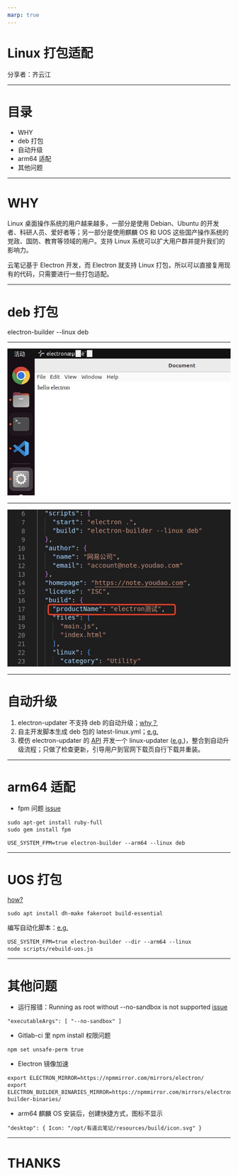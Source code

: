 ```yaml
---
marp: true
---
```


# Linux 打包适配

分享者：齐云江

---

# 目录

- WHY
- deb 打包
- 自动升级
- arm64 适配
- 其他问题

---

# WHY

Linux 桌面操作系统的用户越来越多，一部分是使用 Debian、Ubuntu 的开发者、科研人员、爱好者等；另一部分是使用麒麟 OS 和 UOS 这些国产操作系统的党政、国防、教育等领域的用户。支持 Linux 系统可以扩大用户群并提升我们的影响力。

云笔记基于 Electron 开发，而 Electron 就支持 Linux 打包，所以可以直接复用现有的代码，只需要进行一些打包适配。

---

# deb 打包

electron-builder --linux deb

---

![](./title-icon.jpg)

---

![](./title-icon-code.jpg)

---

# 自动升级

1. electron-updater 不支持 deb 的自动升级；[why？](https://stackoverflow.com/a/38137655)
2. 自主开发脚本生成 deb 包的 latest-linux.yml；[e.g.](https://g.hz.netease.com/cowork/web/ynote/ynote-desktop/-/blob/develop/scripts/updateinfo-deb.js)
3. 模仿 electron-updater 的 [API](https://github.com/electron-userland/electron-builder/blob/master/packages/electron-updater/src/AppUpdater.ts#L33) 开发一个 linux-updater ([e.g.](https://g.hz.netease.com/cowork/web/ynote/ynote-desktop/-/blob/develop/src/shared/linux-updater.ts))，整合到自动升级流程；只做了检查更新，引导用户到官网下载页自行下载并重装。

---

# arm64 适配

- fpm 问题 [issue](https://github.com/electron-userland/electron-builder/issues/5154)

```
sudo apt-get install ruby-full
sudo gem install fpm
```

```
USE_SYSTEM_FPM=true electron-builder --arm64 --linux deb
```

---

# UOS 打包

[how?](https://www.vvave.net/archives/how-to-build-a-debian-series-distros-installation-package.html)

```
sudo apt install dh-make fakeroot build-essential
```

编写自动化脚本：[e.g.](https://g.hz.netease.com/cowork/web/ynote/ynote-desktop/-/blob/develop/scripts/rebuild-uos.js)

```
USE_SYSTEM_FPM=true electron-builder --dir --arm64 --linux
node scripts/rebuild-uos.js
```

---

# 其他问题

- 运行报错：Running as root without --no-sandbox is not supported [issue](https://stackoverflow.com/a/60471688)

```
"executableArgs": [ "--no-sandbox" ]
```

- Gitlab-ci 里 npm install 权限问题

```
npm set unsafe-perm true
```

- Electron 镜像加速

```
export ELECTRON_MIRROR=https://npmmirror.com/mirrors/electron/
export ELECTRON_BUILDER_BINARIES_MIRROR=https://npmmirror.com/mirrors/electron-builder-binaries/
```

- arm64 麒麟 OS 安装后，创建快捷方式，图标不显示

```
"desktop": { Icon: "/opt/有道云笔记/resources/build/icon.svg" }
```

<!-- --- -->

<!-- # 总结

Electron 打包过程中还遇到过很多很多的问题，通过不断去 Google、去 Github 上搜 issue，看源码，冷静分析和耐心尝试之后，一定可以找到那个最适合的答案。 -->

---

# THANKS
